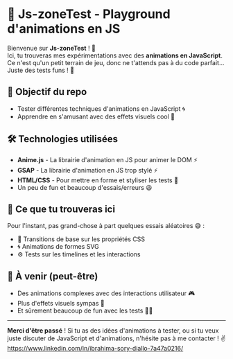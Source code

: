 # 🚀 Js-zoneTest - Playground d'animations en JS

Bienvenue sur **Js-zoneTest** ! 👋  
Ici, tu trouveras mes expérimentations avec des **animations en JavaScript**.  
Ce n'est qu'un petit terrain de jeu, donc ne t'attends pas à du code parfait... Juste des tests funs ! 🎨

## 🎯 Objectif du repo

- Tester différentes techniques d'animations en JavaScript 🌀
- Apprendre en s'amusant avec des effets visuels cool 🎉

## 🛠️ Technologies utilisées

- **Anime.js** - La librairie d'animation en JS pour animer le DOM ⚡
- **GSAP** - La librairie d'animation en JS trop stylé ⚡
- **HTML/CSS** - Pour mettre en forme et styliser les tests 🎨
- Un peu de fun et beaucoup d'essais/erreurs 😆


## 📝 Ce que tu trouveras ici

Pour l'instant, pas grand-chose à part quelques essais aléatoires 😅 :
- 💫 Transitions de base sur les propriétés CSS
- 🌀 Animations de formes SVG
- ⚙️ Tests sur les timelines et les interactions

## 🔮 À venir (peut-être)

- Des animations complexes avec des interactions utilisateur 🎮
- Plus d'effets visuels sympas 🌈
- Et sûrement beaucoup de fun avec les tests 🤹‍♂️

---

**Merci d'être passé** ! Si tu as des idées d'animations à tester, ou si tu veux juste discuter de JavaScript et d'animations, n'hésite pas à me contacter ! ✌️
https://www.linkedin.com/in/ibrahima-sory-diallo-7a47a0216/
